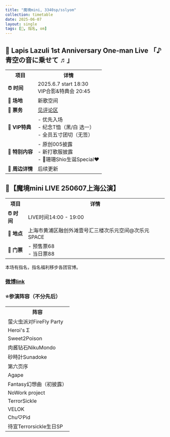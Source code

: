```yaml
---
title: "魔境mini, 3340sp/sslyom"
collection: timetable
date: 2025-06-07
layout: single
tags: [🎂, 指名, om]
---
```


<h2>💎 Lapis Lazuli 1st Anniversary One-man Live 「♪ 青空の音に乗せて ♬」</h2>

<table>
    <tr>
        <th>项目</th>
        <th>详情</th>
    </tr>
    <tr>
        <td><strong>⏰ 时间</strong></td>
        <td>2025.6.7 start 18:30<br>VIP合影&特典会 20:45</td>
    </tr>
    <tr>
        <td><strong>📍 场地</strong></td>
        <td>新歌空间</td>
    </tr>
    <tr>
        <td><strong>🎫 票务</strong></td>
        <td><a href="https://weibo.com/7925233355/Pt2Y2uTD4#comment">见评论区</a></td>
    </tr>
    <tr>
        <td><strong>🎁 VIP特典</strong></td>
        <td>- 优先入场<br>- 纪念T恤（黑/白 选一）<br>- 全员五寸团切（无签）</td>
    </tr>
    <tr>
        <td><strong>🎤 特别内容</strong></td>
        <td>- 原创005披露<br>- 新打歌服披露<br>- 🪸珊珊Shio生诞Special❤️</td>
    </tr>
    <tr>
        <td><strong>🎁 周边详情</strong></td>
        <td>后续更新</td>
    </tr>
</table>

<h2>🔮【魔境mini LIVE 250607上海公演】</h2>

<table>
    <tr>
        <th>项目</th>
        <th>详情</th>
    </tr>
    <tr>
        <td><strong>⏰ 时间</strong></td>
        <td>LIVE时间14:00 - 19:00</td>
    </tr>
    <tr>
        <td><strong>📍 地点</strong></td>
        <td>上海市黄浦区融创外滩壹号汇三楼次乐元空间@次乐元SPACE</td>
    </tr>
    <tr>
        <td><strong>🎫 门票</strong></td>
        <td>- 预售票68<br>- 当日票88</td>
    </tr>
</table>

<p>本场有指名，指名福利移步各团官博。</p>
<h3><a href="https://weibo.com/7921113564/PttSE4AgY#comment">微博link</a></h3>

<h3>⭐参演阵容（不分先后）</h3>

<table>
    <tr>
        <th>阵容</th>
    </tr>
    <tr>
        <td>萤火虫派对FireFly Party</td>
    </tr>
    <tr>
        <td>Heroi's Σ</td>
    </tr>
    <tr>
        <td>Sweet2Poison</td>
    </tr>
    <tr>
        <td>肉酱钻石NikuMondo</td>
    </tr>
    <tr>
        <td>砂時計Sunadoke</td>
    </tr>
    <tr>
        <td>第六页序</td>
    </tr>
    <tr>
        <td>Agape</td>
    </tr>
    <tr>
        <td>Fantasy幻想曲（初披露）</td>
    </tr>
    <tr>
        <td>NoWork project</td>
    </tr>
    <tr>
        <td>TerrorSickle</td>
    </tr>
    <tr>
        <td>VELOK</td>
    </tr>
    <tr>
        <td>Chu♡Pid</td>
    </tr>
    <tr>
        <td>待宣Terrorsickle生日SP</td>
    </tr>
</table>
